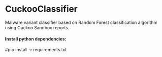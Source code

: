 # CuckooClassifier

Malware variant classifier based on Random Forest classification algorithm using Cuckoo Sandbox reports.

#### Install python dependencies:
#pip install -r requirements.txt
